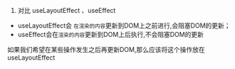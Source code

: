 


1. 对比 useLayoutEffect 、useEffect
* useLayoutEffect会 `在渲染的内容`更新到DOM上之前进行,会阻塞DOM的更新；
* useEffect会在`渲染的内容`更新到DOM上后执行,不会阻塞DOM的更新

如果我们希望在某些操作发生之后再更新DOM,那么应该将这个操作放在useLayoutEffect


